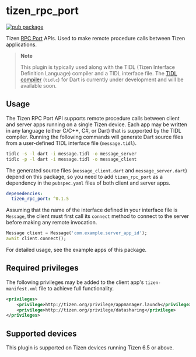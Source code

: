 # tizen_rpc_port

[![pub package](https://img.shields.io/pub/v/tizen_rpc_port.svg)](https://pub.dev/packages/tizen_rpc_port)

Tizen [RPC Port](https://docs.tizen.org/application/native/guides/app-management/rpc-port) APIs. Used to make remote procedure calls between Tizen applications.

> **Note**
>
> This plugin is typically used along with the TIDL (Tizen Interface Definition Language) compiler and a TIDL interface file. The [TIDL compiler](https://docs.tizen.org/application/native/guides/app-management/tidl) (`tidlc`) for Dart is currently under development and will be available soon.

## Usage

The Tizen RPC Port API supports remote procedure calls between client and server apps running on a single Tizen device. Each app may be written in any language (either C/C++, C#, or Dart) that is supported by the TIDL compiler. Running the following commands will generate Dart source files from a user-defined TIDL interface file (`message.tidl`).

```sh
tidlc -s -l dart -i message.tidl -o message_server
tidlc -p -l dart -i message.tidl -o message_client
```

The generated source files (`message_client.dart` and `message_server.dart`) depend on this package, so you need to add `tizen_rpc_port` as a dependency in the `pubspec.yaml` files of both client and server apps.

```yaml
depenedencies:
  tizen_rpc_port: ^0.1.5
```

Assuming that the name of the interface defined in your interface file is `Message`, the client must first call its `connect` method to connect to the server before making any remote invocation.

```dart
Message client = Message('com.example.server_app_id');
await client.connect();
```

For detailed usage, see the example apps of this package.

## Required privileges

The following privileges may be added to the client app's `tizen-manifest.xml` file to achieve full functionality.

```xml
<privileges>
    <privilege>http://tizen.org/privilege/appmanager.launch</privilege>
    <privilege>http://tizen.org/privilege/datasharing</privilege>
</privileges>
```

## Supported devices

This plugin is supported on Tizen devices running Tizen 6.5 or above.
